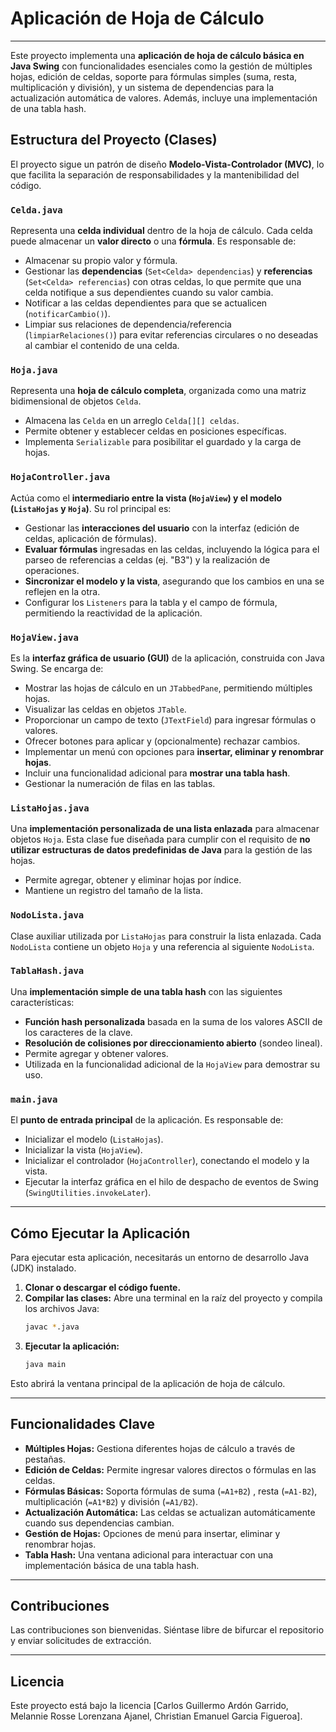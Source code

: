 # Aplicación de Hoja de Cálculo

---

Este proyecto implementa una **aplicación de hoja de cálculo básica en Java Swing** con funcionalidades esenciales como la gestión de múltiples hojas, edición de celdas, soporte para fórmulas simples (suma, resta, multiplicación y división), y un sistema de dependencias para la actualización automática de valores. Además, incluye una implementación de una tabla hash.

## Estructura del Proyecto (Clases)

El proyecto sigue un patrón de diseño **Modelo-Vista-Controlador (MVC)**, lo que facilita la separación de responsabilidades y la mantenibilidad del código.

### `Celda.java`

Representa una **celda individual** dentro de la hoja de cálculo. Cada celda puede almacenar un **valor directo** o una **fórmula**. Es responsable de:

* Almacenar su propio valor y fórmula.
* Gestionar las **dependencias** (`Set<Celda> dependencias`) y **referencias** (`Set<Celda> referencias`) con otras celdas, lo que permite que una celda notifique a sus dependientes cuando su valor cambia.
* Notificar a las celdas dependientes para que se actualicen (`notificarCambio()`).
* Limpiar sus relaciones de dependencia/referencia (`limpiarRelaciones()`) para evitar referencias circulares o no deseadas al cambiar el contenido de una celda.

### `Hoja.java`

Representa una **hoja de cálculo completa**, organizada como una matriz bidimensional de objetos `Celda`.

* Almacena las `Celda` en un arreglo `Celda[][] celdas`.
* Permite obtener y establecer celdas en posiciones específicas.
* Implementa `Serializable` para posibilitar el guardado y la carga de hojas.

### `HojaController.java`

Actúa como el **intermediario entre la vista (`HojaView`) y el modelo (`ListaHojas` y `Hoja`)**. Su rol principal es:

* Gestionar las **interacciones del usuario** con la interfaz (edición de celdas, aplicación de fórmulas).
* **Evaluar fórmulas** ingresadas en las celdas, incluyendo la lógica para el parseo de referencias a celdas (ej. "B3") y la realización de operaciones.
* **Sincronizar el modelo y la vista**, asegurando que los cambios en una se reflejen en la otra.
* Configurar los `Listeners` para la tabla y el campo de fórmula, permitiendo la reactividad de la aplicación.

### `HojaView.java`

Es la **interfaz gráfica de usuario (GUI)** de la aplicación, construida con Java Swing. Se encarga de:

* Mostrar las hojas de cálculo en un `JTabbedPane`, permitiendo múltiples hojas.
* Visualizar las celdas en objetos `JTable`.
* Proporcionar un campo de texto (`JTextField`) para ingresar fórmulas o valores.
* Ofrecer botones para aplicar y (opcionalmente) rechazar cambios.
* Implementar un menú con opciones para **insertar, eliminar y renombrar hojas**.
* Incluir una funcionalidad adicional para **mostrar una tabla hash**.
* Gestionar la numeración de filas en las tablas.

### `ListaHojas.java`

Una **implementación personalizada de una lista enlazada** para almacenar objetos `Hoja`. Esta clase fue diseñada para cumplir con el requisito de **no utilizar estructuras de datos predefinidas de Java** para la gestión de las hojas.

* Permite agregar, obtener y eliminar hojas por índice.
* Mantiene un registro del tamaño de la lista.

### `NodoLista.java`

Clase auxiliar utilizada por `ListaHojas` para construir la lista enlazada. Cada `NodoLista` contiene un objeto `Hoja` y una referencia al siguiente `NodoLista`.

### `TablaHash.java`

Una **implementación simple de una tabla hash** con las siguientes características:

* **Función hash personalizada** basada en la suma de los valores ASCII de los caracteres de la clave.
* **Resolución de colisiones por direccionamiento abierto** (sondeo lineal).
* Permite agregar y obtener valores.
* Utilizada en la funcionalidad adicional de la `HojaView` para demostrar su uso.

### `main.java`

El **punto de entrada principal** de la aplicación. Es responsable de:

* Inicializar el modelo (`ListaHojas`).
* Inicializar la vista (`HojaView`).
* Inicializar el controlador (`HojaController`), conectando el modelo y la vista.
* Ejecutar la interfaz gráfica en el hilo de despacho de eventos de Swing (`SwingUtilities.invokeLater`).

---

## Cómo Ejecutar la Aplicación

Para ejecutar esta aplicación, necesitarás un entorno de desarrollo Java (JDK) instalado.

1.  **Clonar o descargar el código fuente.**
2.  **Compilar las clases:** Abre una terminal en la raíz del proyecto y compila los archivos Java:
    ```bash
    javac *.java
    ```
3.  **Ejecutar la aplicación:**
    ```bash
    java main
    ```

Esto abrirá la ventana principal de la aplicación de hoja de cálculo.

---

## Funcionalidades Clave

* **Múltiples Hojas:** Gestiona diferentes hojas de cálculo a través de pestañas.
* **Edición de Celdas:** Permite ingresar valores directos o fórmulas en las celdas.
* **Fórmulas Básicas:** Soporta fórmulas de suma (`=A1+B2`) , resta (`=A1-B2`), multiplicación (`=A1*B2`) y división (`=A1/B2`).
* **Actualización Automática:** Las celdas se actualizan automáticamente cuando sus dependencias cambian.
* **Gestión de Hojas:** Opciones de menú para insertar, eliminar y renombrar hojas.
* **Tabla Hash:** Una ventana adicional para interactuar con una implementación básica de una tabla hash.

---

## Contribuciones

Las contribuciones son bienvenidas. Siéntase libre de bifurcar el repositorio y enviar solicitudes de extracción.

---

## Licencia

Este proyecto está bajo la licencia [Carlos Guillermo Ardón Garrido, Melannie Rosse Lorenzana Ajanel, Christian Emanuel Garcia Figueroa].
